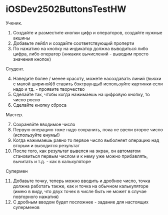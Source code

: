 iOSDev2502ButtonsTestHW
=======================
Ученик. 

1. Создайте и разместите кнопки цифр и операторов, создайте нужные акшины
2. Добавьте лейбл и создайте соответствующий проперти
3. По нажатию на кнопку на индикатор должна выводиться либо цифра, либо оператор (никаких вычислений - выводим просто значения кнопок)

Студент.

4. Наведите более / менее красоту, можете насоздавать линий (вьюхи с малой шириной)б ставить бэкграундыб используйте картинки если надо и тд. - проявите творчество
5. Сделайте так, чтобы когда нажимаешь на цифровую кнопку, то число росло
6. Сделайте кнопку сброса

Мастер.

7. Сохраняйте вводимое число
8. Первую операцию тоже надо сохранить, пока не ввели второе число (используйте енумы!)
9. Когда нажимаешь равно то первое число выболняет операцию над вторым и выводится результат
10. После того, как результат вывелся на экран, он автоматом становиться первым числом и к нему уже можно прибавлять, вычитать и т.д. - как в калькуляторе

Супермен

11. Добавьте точку, теперь можно вводить и дробное число, точка должна работать также, как и точка на обычном калькуляторе (имею в виду, что двух точек в числе быть не может в случае повторного нажатия)
12. С дробным вводом будет посложнее - задание для настоящих суперменов
